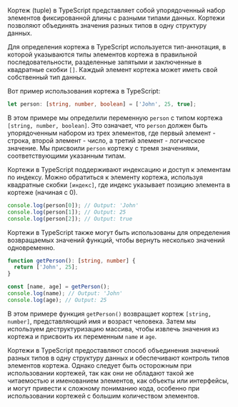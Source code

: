 Кортеж (tuple) в TypeScript представляет собой упорядоченный набор элементов фиксированной длины с разными типами данных. Кортежи позволяют объединять значения разных типов в одну структуру данных.

Для определения кортежа в TypeScript используется тип-аннотация, в которой указываются типы элементов кортежа в правильной последовательности, разделенные запятыми и заключенные в квадратные скобки `[]`. Каждый элемент кортежа может иметь свой собственный тип данных.

Вот пример использования кортежа в TypeScript:

```typescript
let person: [string, number, boolean] = ['John', 25, true];
```

В этом примере мы определили переменную `person` с типом кортежа `[string, number, boolean]`. Это означает, что `person` должен быть упорядоченным набором из трех элементов, где первый элемент - строка, второй элемент - число, а третий элемент - логическое значение. Мы присвоили `person` кортежу с тремя значениями, соответствующими указанным типам.

Кортежи в TypeScript поддерживают индексацию и доступ к элементам по индексу. Можно обратиться к элементу кортежа, используя квадратные скобки `[индекс]`, где индекс указывает позицию элемента в кортеже (начиная с 0).

```typescript
console.log(person[0]); // Output: 'John'
console.log(person[1]); // Output: 25
console.log(person[2]); // Output: true
```

Кортежи в TypeScript также могут быть использованы для определения возвращаемых значений функций, чтобы вернуть несколько значений одновременно.

```typescript
function getPerson(): [string, number] {
  return ['John', 25];
}

const [name, age] = getPerson();
console.log(name); // Output: 'John'
console.log(age); // Output: 25
```

В этом примере функция `getPerson()` возвращает кортеж `[string, number]`, представляющий имя и возраст человека. Затем мы используем деструктуризацию массива, чтобы извлечь значения из кортежа и присвоить их переменным `name` и `age`.

Кортежи в TypeScript предоставляют способ объединения значений разных типов в одну структуру данных и обеспечивают контроль типов элементов кортежа. Однако следует быть осторожным при использовании кортежей, так как они не обладают такой же читаемостью и именованием элементов, как объекты или интерфейсы, и могут привести к сложному пониманию кода, особенно при использовании кортежей с большим количеством элементов.